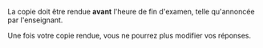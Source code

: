 La copie doit être rendue **avant** l'heure de fin d'examen, telle qu'annoncée par l'enseignant.

Une fois votre copie rendue, vous ne pourrez plus modifier vos réponses.

<!--
Rendez votre copie pour obtenir la solution des exercices.
-->
